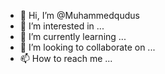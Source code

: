- 👋 Hi, I’m @Muhammedqudus
- 👀 I’m interested in ...
- 🌱 I’m currently learning ...
- 💞️ I’m looking to collaborate on ...
- 📫 How to reach me ...

<!---
Muhammedqudus/Muhammedqudus is a ✨ special ✨ repository because its `README.md` (this file) appears on your GitHub profile.
You can click the Preview link to take a look at your changes.
--->
